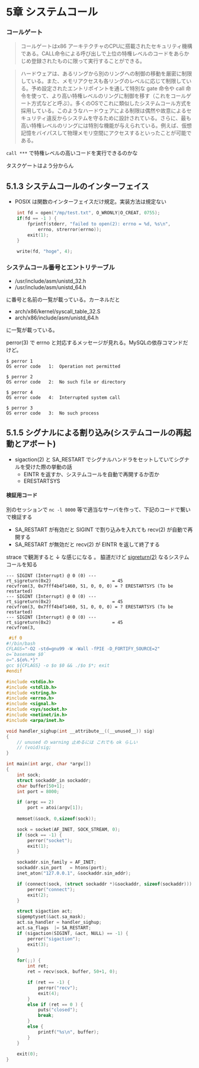 # 5章 システムコール

### コールゲート

> コールゲートはx86 アーキテクチャのCPUに搭載されたセキュリティ機構である。CALL命令による呼び出しで上位の特権レベルのコードをあらかじめ登録されたものに限って実行することができる。

> ハードウェアは、あるリングから別のリングへの制御の移動を厳密に制限している。また、メモリアクセスも各リングのレベルに応じて制限している。予め設定されたエントリポイントを通して特別な gate 命令や call 命令を使って、より高い特権レベルのリングに制御を移す（これをコールゲート方式などと呼ぶ）。多くのOSでこれに類似したシステムコール方式を採用している。このようなハードウェアによる制限は偶然や故意によるセキュリティ違反からシステムを守るために設計されている。さらに、最も高い特権レベルのリングには特別な機能が与えられている。例えば、仮想記憶をバイパスして物理メモリ空間にアクセスするといったことが可能である。

`call ***` で特権レベルの高いコードを実行できるのかな

タスクゲートはよう分からん


## 5.1.3 システムコールのインターフェイス

 * POSIX は関数のインターフェイスだけ規定。実装方法は規定ない

```c
	int fd = open("/mp/test.txt", O_WRONLY|O_CREAT, 0755);
	if(fd == -1 ) {
		fprintf(stderr, "failed to open(2): errno = %d, %s\n",
			errno, strerror(errno));
		exit(1);
	}

    write(fd, "hoge", 4);
```

### システムコール番号とエントリテーブル

 * /usr/include/asm/unistd_32.h
 * /usr/include/asm/unistd_64.h

に番号と名前の一覧が載っている。カーネルだと

 * arch/x86/kernel/syscall_table_32.S
 * arch/x86/include/asm/unistd_64.h

に一覧が載っている。

perror(3) で errno と対応するメッセージが見れる。MySQLの依存コマンドだけど。

```console
$ perror 1
OS error code   1:  Operation not permitted

$ perror 2
OS error code   2:  No such file or directory

$ perror 4
OS error code   4:  Interrupted system call

$ perror 3
OS error code   3:  No such process
```

## 5.1.5 シグナルによる割り込み(システムコールの再起動とアボート)

 * sigaction(2) と SA_RESTART でシグナルハンドラをセットしていてシグナルを受けた際の挙動の話
   * EINTR を返すか、システムコールを自動で再開するか否か
   * ERESTARTSYS

#### 検証用コード

別のセッションで `nc -l 8000` 等で適当なサーバを作って、下記のコードで繋いで検証する

 * SA_RESTART が有効だと SIGINT で割り込みを入れても recv(2) が自動で再開する
 * SA_RESTART が無効だと recv(2) が EINTR を返して終了する

strace で観測すると ↓ な感じになる 。 脇道だけど [sigreturn(2)](http://linuxjm.sourceforge.jp/html/LDP_man-pages/man2/sigreturn.2.html) なるシステムコールを知る

```
--- SIGINT (Interrupt) @ 0 (0) ---
rt_sigreturn(0x2)                       = 45
recvfrom(3, 0x7fff4b4f1460, 51, 0, 0, 0) = ? ERESTARTSYS (To be restarted)
--- SIGINT (Interrupt) @ 0 (0) ---
rt_sigreturn(0x2)                       = 45
recvfrom(3, 0x7fff4b4f1460, 51, 0, 0, 0) = ? ERESTARTSYS (To be restarted)
--- SIGINT (Interrupt) @ 0 (0) ---
rt_sigreturn(0x2)                       = 45
recvfrom(3, 
```

```c
 #if 0
#!/bin/bash
CFLAGS="-O2 -std=gnu99 -W -Wall -fPIE -D_FORTIFY_SOURCE=2"
o=`basename $0`
o=".${o%.*}"
gcc ${CFLAGS} -o $o $0 && ./$o $*; exit
#endif

#include <stdio.h>
#include <stdlib.h>
#include <string.h>
#include <errno.h>
#include <signal.h>
#include <sys/socket.h>
#include <netinet/in.h>
#include <arpa/inet.h>

void handler_sighup(int __attribute__((__unused__)) sig)
{
	// unused の warning 止めるには これでも ok らしい
	// (void)sig;
}

int main(int argc, char *argv[])
{
	int sock;
	struct sockaddr_in sockaddr;
	char buffer[50+1];
	int port = 8000;

	if (argc == 2)
		port = atoi(argv[1]);
	
	memset(&sock, 0,sizeof(sock));

	sock = socket(AF_INET, SOCK_STREAM, 0);
	if (sock == -1) {
		perror("socket");
		exit(1);
	}

	sockaddr.sin_family = AF_INET;
	sockaddr.sin_port   = htons(port);
	inet_aton("127.0.0.1", &sockaddr.sin_addr);

	if (connect(sock, (struct sockaddr *)&sockaddr, sizeof(sockaddr))) {
		perror("connect");
		exit(2);
	}

	struct sigaction act;
	sigemptyset(&act.sa_mask);
	act.sa_handler = handler_sighup;
	act.sa_flags  |= SA_RESTART;
	if (sigaction(SIGINT, &act, NULL) == -1) {
		perror("sigaction");
		exit(3);
	}

	for(;;) {
		int ret;
		ret = recv(sock, buffer, 50+1, 0);

		if (ret == -1) {
			perror("recv");
			exit(4);
		}
		else if (ret == 0 ) {
			puts("closed");
			break;
		}
		else {
			printf("%s\n", buffer);
		}
	}
	
	exit(0);
}
```

